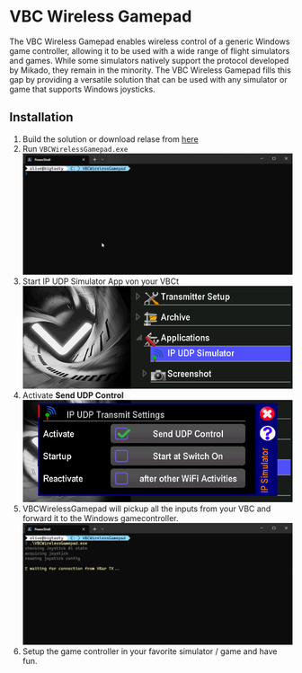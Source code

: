 # VBC Wireless Gamepad

The VBC Wireless Gamepad enables wireless control of a generic Windows game controller, allowing it to be used with a wide range of flight simulators and games. While some simulators natively support the protocol developed by Mikado, they remain in the minority. The VBC Wireless Gamepad fills this gap by providing a versatile solution that can be used with any simulator or game that supports Windows joysticks.

## Installation

1. Build the solution or download relase from [here](https://vbc-wireless-gamepad.vercel.app/docs/installation/)
3. Run `VBCWirelessGamepad.exe` ![Startup](./web/docs/installation/startup.gif)
4. Start IP UDP Simulator App von your VBCt ![IP UDP Simulator App](./web/docs/installation/ip_udp_simulator.png)
5. Activate **Send UDP Control** ![Send UDP Control](./web/docs/installation/udp_active.png)
6. VBCWirelessGamepad will pickup all the inputs from your VBC and forward it to the Windows gamecontroller. ![Connected](./web/docs/installation/vbc_connected.gif)
7. Setup the game controller in your favorite simulator / game and have fun.
